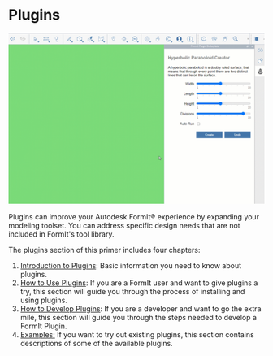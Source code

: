 # Plugins

![](../.gitbook/assets/gg1.gif)

Plugins can improve your Autodesk FormIt® experience by expanding your modeling toolset. You can address specific design needs that are not included in FormIt's tool library.&#x20;

The plugins section of this primer includes four chapters:

1. [Introduction to Plugins](introduction.md): Basic information you need to know about plugins.
2. [How to Use Plugins](how-to-use-plug-ins/): If you are a FormIt user and want to give plugins a try, this section will guide you through the process of installing and using plugins.
3. [How to Develop Plugins](how-to-use-plug-ins/): If you are a developer and want to go the extra mile, this section will guide you through the steps needed to develop a FormIt Plugin.
4. [Examples:](example-1/) If you want to try out existing plugins, this section contains descriptions of some of the available plugins.



